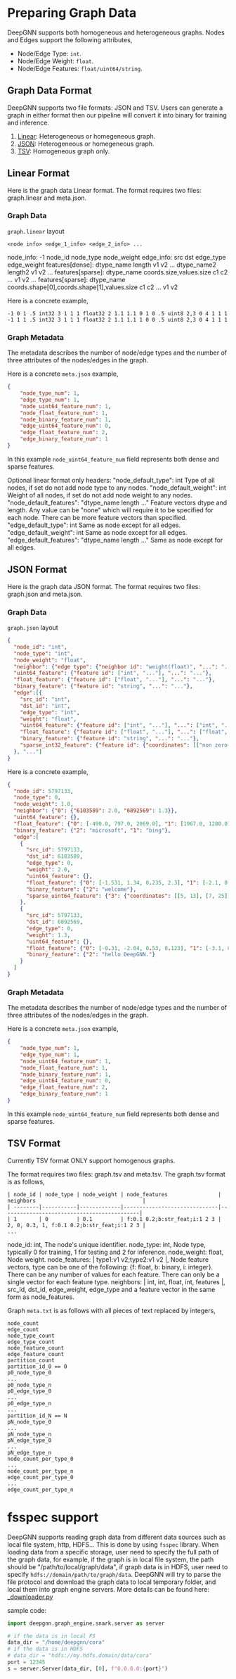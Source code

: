 # Preparing Graph Data

DeepGNN supports both homogeneous and heterogeneous graphs. Nodes and Edges support the following attributes,
  * Node/Edge Type: `int`.
  * Node/Edge Weight: `float`.
  * Node/Edge Features: `float/uint64/string`.

## Graph Data Format

DeepGNN supports two file formats: JSON and TSV. Users can generate a graph in either format then our pipeline will convert it into binary for training and inference.

1. [Linear](#linear-format): Heterogeneous or homegeneous graph.
2. [JSON](#json-format): Heterogeneous or homegeneous graph.
3. [TSV](#tsv-format): Homogeneous graph only.

## Linear Format

Here is the graph data Linear format. The format requires two files: graph.linear and meta.json.

### Graph Data

`graph.linear` layout

```
<node info> <edge_1_info> <edge_2_info> ...
```
  node_info: -1 node_id node_type node_weight <features>
  edge_info: src dst edge_type edge_weight <features>
  features[dense]: dtype_name length v1 v2 ... dtype_name2 length2 v1 v2 ...
  features[sparse]: dtype_name coords.size,values.size c1 c2 ... v1 v2 ...
  features[sparse]: dtype_name coords.shape[0],coords.shape[1],values.size c1 c2 ... v1 v2

Here is a concrete example,

```
-1 0 1 .5 int32 3 1 1 1 float32 2 1.1 1.1 0 1 0 .5 uint8 2,3 0 4 1 1 1
-1 1 1 .5 int32 3 1 1 1 float32 2 1.1 1.1 1 0 0 .5 uint8 2,3 0 4 1 1 1
```

### Graph Metadata

The metadata describes the number of node/edge types and the number of three attributes of the nodes/edges in the graph.

Here is a concrete `meta.json` example,

```JSON
{
    "node_type_num": 1,
    "edge_type_num": 1,
    "node_uint64_feature_num": 1,
    "node_float_feature_num": 1,
    "node_binary_feature_num": 1,
    "edge_uint64_feature_num": 0,
    "edge_float_feature_num": 2,
    "edge_binary_feature_num": 1
}
```

In this example `node_uint64_feature_num` field represents both dense and sparse features.

Optional linear format only headers:
    "node_default_type": int Type of all nodes, if set do not add node type to any nodes.
    "node_default_weight": int Weight of all nodes, if set do not add node weight to any nodes.
    "node_default_features": "dtype_name length ..." Feature vectors dtype and length.
        Any value can be "none" which will require it to be specified for each node.
        There can be more feature vectors than specified.
    "edge_default_type": int Same as node except for all edges.
    "edge_default_weight": int Same as node except for all edges.
    "edge_default_features": "dtype_name length ..." Same as node except for all edges.

## JSON Format

Here is the graph data JSON format. The format requires two files: graph.json and meta.json.

### Graph Data

`graph.json` layout

```JSON
{
  "node_id": "int",
  "node_type": "int",
  "node_weight": "float",
  "neighbor": {"edge type": {"neighbor id": "weight(float)", "...": "..."}, "...": "..."},
  "uint64_feature": {"feature id": ["int", "..."], "...": "..."},
  "float_feature": {"feature id": ["float", "..."], "...": "..."},
  "binary_feature": {"feature id": "string", "...": "..."},
  "edge":[{
    "src_id": "int",
    "dst_id": "int",
    "edge_type": "int",
    "weight": "float",
    "uint64_feature": {"feature id": ["int", "..."], "...": ["int", "..."]},
    "float_feature": {"feature id": ["float", "..."], "...": ["float", "..."]},
    "binary_feature": {"feature id": "string", "...": "..."},
    "sparse_int32_feature": {"feature id": {"coordinates": [["non zero coordinates 0"], ["non zero coordinates 1", "..."]], "values": ["value 0", "value 1", "..."]}},
  }, "..."]
}
```

Here is a concrete example,

```JSON
{
  "node_id": 5797133,
  "node_type": 0,
  "node_weight": 1.0,
  "neighbor": {"0": {"6103589": 2.0, "6892569": 1.3}},
  "uint64_feature": {},
  "float_feature": {"0": [-490.0, 797.0, 2069.0], "1": [1967.0, 1280.0]},
  "binary_feature": {"2": "microsoft", "1": "bing"},
  "edge":[
    {
      "src_id": 5797133,
      "dst_id": 6103589,
      "edge_type": 0,
      "weight": 2.0,
      "uint64_feature": {},
      "float_feature": {"0": [-1.531, 1.34, 0.235, 2.3], "1": [-2.1, 0.4, 0.35, 0.3]},
      "binary_feature": {"2": "welcome"},
      "sparse_uint64_feature": {"3": {"coordinates": [[5, 13], [7, 25]], "values": [-1, 1024]}},
    },
    {
      "src_id": 5797133,
      "dst_id": 6892569,
      "edge_type": 0,
      "weight": 1.3,
      "uint64_feature": {},
      "float_feature": {"0": [-0.31, -2.04, 0.53, 0.123], "1": [-3.1, 0.4, 0.35, 0.3]},
      "binary_feature": {"2": "hello DeepGNN."}
    }
  ]
}
```

### Graph Metadata

The metadata describes the number of node/edge types and the number of three attributes of the nodes/edges in the graph.

Here is a concrete `meta.json` example,

```JSON
{
    "node_type_num": 1,
    "edge_type_num": 1,
    "node_uint64_feature_num": 1,
    "node_float_feature_num": 1,
    "node_binary_feature_num": 1,
    "edge_uint64_feature_num": 0,
    "edge_float_feature_num": 2,
    "edge_binary_feature_num": 1
}
```

In this example `node_uint64_feature_num` field represents both dense and sparse features.


## TSV Format

Currently TSV format ONLY support homogenous graphs.

The format requires two files: graph.tsv and meta.tsv. The graph.tsv format is as follows,

```tsv
| node_id | node_type | node_weight | node_features                | neighbors                                  |
| --------|-----------|-------------|------------------------------|--------------------------------------------|
| 1       | 0         | 0.1         | f:0.1 0.2;b:str_feat;i:1 2 3 | 2, 0, 0.3, 1, f:0.1 0.2;b:str_feat;i:1 2 3 |
...
```

node_id: int, The node's unique identifier.
node_type: int, Node type, typically 0 for training, 1 for testing and 2 for inference.
node_weight: float, Node weight.
node_features: | type1:v1 v2;type2:v1 v2 |, Node feature vectors, type can be one of the following: {f: float, b: binary, i: integer}. There can be any number of values for each feature. There can only be a single vector for each feature type.
neighbors: | int, int, float, int, features |, src_id, dst_id, edge_weight, edge_type and a feature vector in the same form as node_features.

Graph `meta.txt` is as follows with all pieces of text replaced by integers,

```
node_count
edge_count
node_type_count
edge_type_count
node_feature_count
edge_feature_count
partition_count
partition_id_0 == 0
p0_node_type_0
...
p0_node_type_n
p0_edge_type_0
...
p0_edge_type_n
...
partition_id_N == N
pN_node_type_0
...
pN_node_type_n
pN_edge_type_0
...
pN_edge_type_n
node_count_per_type_0
...
node_count_per_type_n
edge_count_per_type_0
...
edge_count_per_type_n
```


# fsspec support

DeepGNN supports reading graph data from different data sources such as local file system, http, HDFS... This is done by using `fsspec` library. When loading data from a specific storage, user need to specify the full path of the graph data, for example, if the graph is in local file system, the path should be "/path/to/local/graph/data", if graph data is in HDFS, user need to specify `hdfs://domain/path/to/graph/data`. DeepGNN will try to parse the file protocol and download the graph data to local temporary folder, and local them into graph engine servers. More details can be found here: [_downloader.py](https://github.com/microsoft/DeepGNN/blob/main/src/python/deepgnn/graph_engine/snark/_downloader.py)

sample code:

```Python
import deepgnn.graph_engine.snark.server as server

# if the data is in local FS
data_dir = "/home/deepgnn/cora"
# if the data is in HDFS
# data_dir = "hdfs://my.hdfs.domain/data/cora"
port = 12345
s = server.Server(data_dir, [0], f"0.0.0.0:{port}")

```
